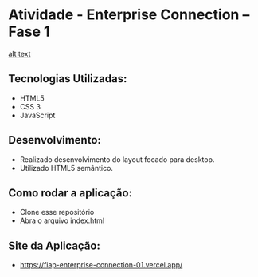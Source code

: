 # Atividade - Enterprise Connection – Fase 1

[alt text](./assets/images/print.png)

## Tecnologias Utilizadas:

- HTML5
- CSS 3
- JavaScript

## Desenvolvimento:

- Realizado desenvolvimento do layout focado para desktop.
- Utilizado HTML5 semântico.

## Como rodar a aplicação:

- Clone esse repositório
- Abra o arquivo index.html

## Site da Aplicação:

- https://fiap-enterprise-connection-01.vercel.app/
